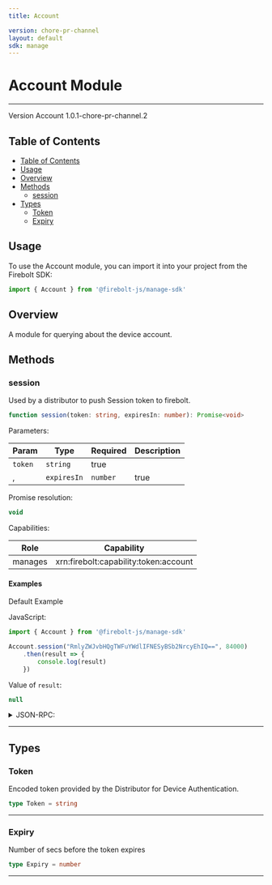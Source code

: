 ```yaml
---
title: Account

version: chore-pr-channel
layout: default
sdk: manage
---
```


# Account Module
---
Version Account 1.0.1-chore-pr-channel.2

## Table of Contents
   - [Table of Contents](#table-of-contents)
   - [Usage](#usage)
   - [Overview](#overview)
   - [Methods](#methods)
     - [session](#session)
   - [Types](#types)
     - [Token](#token)
     - [Expiry](#expiry)



## Usage
To use the Account module, you can import it into your project from the Firebolt SDK:

```javascript
import { Account } from '@firebolt-js/manage-sdk'
```


## Overview
 A module for querying about the device account.

## Methods

### session

Used by a distributor to push Session token to firebolt.

```typescript
function session(token: string, expiresIn: number): Promise<void>
```

Parameters:

| Param                  | Type                 | Required                 | Description                 |
| ---------------------- | -------------------- | ------------------------ | ----------------------- |
| `token` | `string` | true |   |
, | `expiresIn` | `number` | true |  <br/>minumum: 1 |


Promise resolution:

```typescript
void
```

Capabilities:

| Role                  | Capability                 |
| --------------------- | -------------------------- |
| manages | xrn:firebolt:capability:token:account |


#### Examples


Default Example

JavaScript:

```javascript
import { Account } from '@firebolt-js/manage-sdk'

Account.session("RmlyZWJvbHQgTWFuYWdlIFNESyBSb2NrcyEhIQ==", 84000)
    .then(result => {
        console.log(result)
    })
```

Value of `result`:

```javascript
null
```
<details markdown="1" >
<summary>JSON-RPC:</summary>
Request:

```json
{
	"jsonrpc": "2.0",
	"id": 1,
	"method": "Account.session",
	"params": {
		"token": "RmlyZWJvbHQgTWFuYWdlIFNESyBSb2NrcyEhIQ==",
		"expiresIn": 84000
	}
}
```

Response:

```json
{
	"jsonrpc": "2.0",
	"id": 1,
	"result": null
}
```
</details>


---



## Types

### Token

Encoded token provided by the Distributor for Device Authentication.

```typescript
type Token = string
```



---
### Expiry

Number of secs before the token expires

```typescript
type Expiry = number
```



---